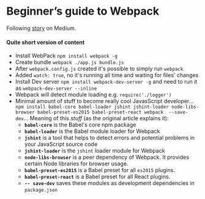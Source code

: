 # Beginner’s guide to Webpack

Following [story](https://medium.com/@dabit3/beginner-s-guide-to-webpack-b1f1a3638460#.ijtu08fj7) on Medium.

#### Quite short version of content

- Install WebPack `npm install webpack -g`
- Create bundle `webpack ./app.js bundle.js`
- After `webpack.config.js` created it's possible to simply run `webpack`
- Added `watch: true`, no it's running all time and waiting for files' changes
- Install Dev server `npm install webpack-dev-server -g` and need to run it as `webpack-dev-server --inline`
- Webpack will detect module loading e.g. `require('./logger')`
- Minimal amount of stuff to become really cool JavasScript developer… `npm install babel-core babel-loader jshint jshint-loader node-libs-browser babel-preset-es2015 babel-preset-react webpack  --save-dev`... Meaning of this _stuff_ (as the original article explains it):
  * **`babel-core`** is the Babel's core npm package
  * **`babel-loader`** is the Babel module loader for Webpack
  * **`jshint`** is a tool that helps to detect errors and potential problems in your JavaScript source code
  * **`jshint-loader`** is the `jshint` loader module for Webpack
  * **`node-libs-browser`** is a peer dependency of Webpack. It provides certain Node libraries for browser usage.
  * **`babel-preset-es2015`** is a Babel preset for all `es2015` plugins.
  * **`babel-preset-react`** is a Babel preset for all React plugins.
  * **`-- save-dev`** saves these modules as development dependencies in `package.json`
